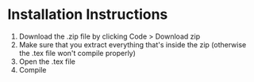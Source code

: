 # Installation Instructions

1. Download the .zip file by clicking Code > Download zip
2. Make sure that you extract everything that's inside the zip (otherwise the .tex file won't compile properly)
3. Open the .tex file
4. Compile